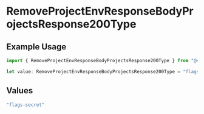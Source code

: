 # RemoveProjectEnvResponseBodyProjectsResponse200Type

## Example Usage

```typescript
import { RemoveProjectEnvResponseBodyProjectsResponse200Type } from "@vercel/sdk/models/removeprojectenvop.js";

let value: RemoveProjectEnvResponseBodyProjectsResponse200Type = "flags-secret";
```

## Values

```typescript
"flags-secret"
```